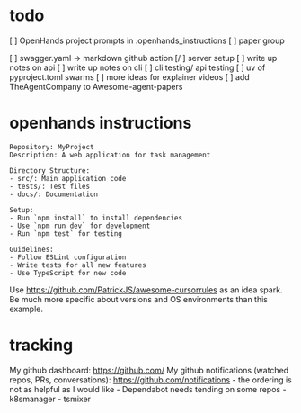 # todo
[ ] OpenHands project prompts in .openhands_instructions
[ ] paper group 

[ ] swagger.yaml -> markdown github action
[/ ] server setup
[ ] write up notes on api 
[ ] write up notes on cli
[ ] cli testing/ api testing
[ ] uv of pyproject.toml swarms
[ ] more ideas for explainer videos
[ ] add TheAgentCompany to Awesome-agent-papers

# openhands instructions
```
Repository: MyProject  
Description: A web application for task management  
  
Directory Structure:  
- src/: Main application code  
- tests/: Test files  
- docs/: Documentation  
  
Setup:  
- Run `npm install` to install dependencies  
- Use `npm run dev` for development  
- Run `npm test` for testing  
  
Guidelines:  
- Follow ESLint configuration  
- Write tests for all new features  
- Use TypeScript for new code
```
Use https://github.com/PatrickJS/awesome-cursorrules as an idea spark. Be much more specific about versions and OS environments than this example.

# tracking
My github dashboard: https://github.com/
My github notifications (watched repos, PRs, conversations): https://github.com/notifications
	- the ordering is not as helpful as I would like
	- Dependabot needs tending on some repos
		- k8smanager
		- tsmixer
